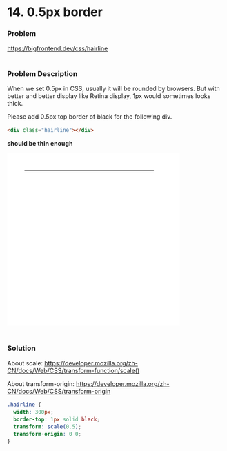 # 14. 0.5px border

### Problem

https://bigfrontend.dev/css/hairline

#

### Problem Description

When we set 0.5px in CSS, usually it will be rounded by browsers. But with better and better display like Retina display, 1px would sometimes looks thick.

Please add 0.5px top border of black for the following div.

```html
<div class="hairline"></div>
```

**should be thin enough**

<kbd>![result](result.png)</kbd>

#

### Solution

About scale: https://developer.mozilla.org/zh-CN/docs/Web/CSS/transform-function/scale()

About transform-origin: https://developer.mozilla.org/zh-CN/docs/Web/CSS/transform-origin

```css
.hairline {
  width: 300px;
  border-top: 1px solid black;
  transform: scale(0.5);
  transform-origin: 0 0;
}
```
